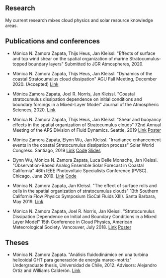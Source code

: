 ## Research
My current research mixes cloud physics and solar resource knowledge areas.

## Publications and conferences
* Mónica N. Zamora Zapata, Thijs Heus, Jan Kleissl. 
"Effects of surface and top wind shear on the spatial organization of marine Stratocumulus-topped boundary layers"
Submitted to JGR Atmospheres, 2020.

* Mónica N. Zamora Zapata, Thijs Heus, Jan Kleissl. 
"Dynamics of the coastal Stratocumulus cloud dissipation"
AGU Fall Meeting, December 2020. (Accepted)
[Link](https://agu.confex.com/agu/fm20/prelim.cgi/Paper/687317)

* Mónica Zamora Zapata, Joel R. Norris, Jan Kleissl.
"Coastal stratocumulus dissipation dependence on initial conditions and boundary forcings in a Mixed-Layer Model"
Journal of the Atmospheric Sciences, 2020.
[Link](https://journals.ametsoc.org/jas/article/doi/10.1175/JAS-D-19-0254.1/348341/Coastal-stratocumulus-dissipation-dependence-on)

* Mónica N. Zamora Zapata, Thijs Heus, Jan Kleissl.
 "Shear and buoyancy effects in the spatial organization of Stratocumulus clouds"
 72nd Annual Meeting of the APS Division of Fluid Dynamics. Seattle, 2019 
 [Link](https://meetings.aps.org/Meeting/DFD19/Session/M02.28)
 [Poster](https://doi.org/10.6084/m9.figshare.8044628.v1)

* Mónica Zamora Zapata, Elynn Wu, Jan Kleissl.
 "Irradiance enhancement events in the coastal Stratocumulus dissipation process"
 Solar World Congress. Santiago, 2019 
 [Link](http://proceedings.ises.org/paper/swc2019/swc2019-0199-ZamoraZapata.pdf) <!---10.18086/swc.2019.42.13-->
 [Code](https://github.com/mzamora/Sc-Enhancement)
 [Slides](https://doi.org/10.6084/m9.figshare.10304846.v1)

* Elynn Wu, Mónica N. Zamora Zapata, Luca Delle Monache, Jan Kleissl. 
 "Observation-Based Analog Ensemble Solar Forecast in Coastal California" 
 46th IEEE Photovoltaic Specialists Conference (PVSC). Chicago, June 2019.
 [Link](https://ieeexplore.ieee.org/abstract/document/8980546/)
 [Code](https://github.com/elynnwu/Obs_AnEn)

* Mónica N. Zamora Zapata, Jan Kleissl.
 "The effect of surface rolls and cells in the spatial organization of stratocumulus clouds"
 13th Southern California Flow Physics Symposium (SoCal Fluids XIII). Santa Barbara, May 2019.
 [Link](https://sites.google.com/view/socalfluids2019/home)

* Mónica N. Zamora Zapata, Joel R. Norris, Jan Kleissl.
"Stratocumulus Dissipation Dependence on Initial and Boundary Conditions in a Mixed Layer Model"
15th Conference in Cloud Physics, American Meteorological Society. Vancouver, July 2018.
[Link](https://ams.confex.com/ams/15CLOUD15ATRAD/webprogram/Paper347012.html)
[Poster](https://doi.org/10.6084/m9.figshare.10305326.v1)

## Theses
* Mónica N. Zamora Zapata. 
"Análisis fluidodinámico en una turbina helicoidal GHT para generación de energía mareo-motriz"
Undergraduate thesis, Universidad de Chile, 2012. Advisors: Alejandro Ortiz and Williams Calderón.
[Link](http://repositorio.uchile.cl/handle/2250/111293)
